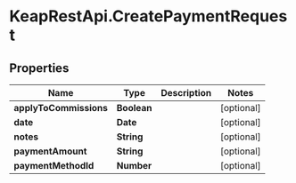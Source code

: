 # KeapRestApi.CreatePaymentRequest

## Properties

Name | Type | Description | Notes
------------ | ------------- | ------------- | -------------
**applyToCommissions** | **Boolean** |  | [optional] 
**date** | **Date** |  | [optional] 
**notes** | **String** |  | [optional] 
**paymentAmount** | **String** |  | [optional] 
**paymentMethodId** | **Number** |  | [optional] 


